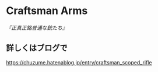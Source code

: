 # Craftsman Arms
*『正真正銘普通な銃たち』*

## 詳しくはブログで
https://chuzume.hatenablog.jp/entry/craftsman_scoped_rifle